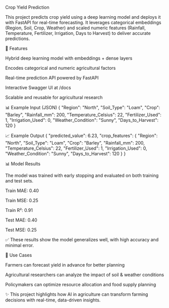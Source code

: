 
Crop Yield Prediction

This project predicts crop yield using a deep learning model and deploys it with FastAPI for real-time forecasting. It leverages categorical embeddings (Region, Soil, Crop, Weather) and scaled numeric features (Rainfall, Temperature, Fertilizer, Irrigation, Days to Harvest) to deliver accurate predictions.

📌 Features

Hybrid deep learning model with embeddings + dense layers

Encodes categorical and numeric agricultural factors

Real-time prediction API powered by FastAPI

Interactive Swagger UI at /docs

Scalable and reusable for agricultural research

📊 Example Input (JSON)
{
  "Region": "North",
  "Soil_Type": "Loam",
  "Crop": "Barley",
  "Rainfall_mm": 200,
  "Temperature_Celsius": 22,
  "Fertilizer_Used": 1,
  "Irrigation_Used": 0,
  "Weather_Condition": "Sunny",
  "Days_to_Harvest": 120
}

📈 Example Output
{
  "predicted_value": 6.23,
  "crop_features": {
    "Region": "North",
    "Soil_Type": "Loam",
    "Crop": "Barley",
    "Rainfall_mm": 200,
    "Temperature_Celsius": 22,
    "Fertilizer_Used": 1,
    "Irrigation_Used": 0,
    "Weather_Condition": "Sunny",
    "Days_to_Harvest": 120
  }
}

📊 Model Results

The model was trained with early stopping and evaluated on both training and test sets.

Train MAE: 0.40

Train MSE: 0.25

Train R²: 0.91

Test MAE: 0.40

Test MSE: 0.25

✅ These results show the model generalizes well, with high accuracy and minimal error.

🌱 Use Cases

Farmers can forecast yield in advance for better planning

Agricultural researchers can analyze the impact of soil & weather conditions

Policymakers can optimize resource allocation and food supply planning

✨ This project highlights how AI in agriculture can transform farming decisions with real-time, data-driven insights.

